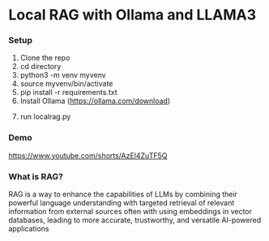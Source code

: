 # Local RAG with Ollama and LLAMA3



### Setup
1. Clone the repo
2. cd directory
3. python3 -m venv myvenv
4. source myvenv/bin/activate
5. pip install -r requirements.txt
6. Install Ollama (https://ollama.com/download)
<!-- 5. run upload.py (pdf, .txt, JSON) -->
7. run localrag.py

   
### Demo
https://www.youtube.com/shorts/AzEl4ZuTF5Q

### What is RAG?
RAG is a way to enhance the capabilities of LLMs by combining their powerful language understanding with targeted retrieval of relevant information from external sources often with using embeddings in vector databases, leading to more accurate, trustworthy, and versatile AI-powered applications

